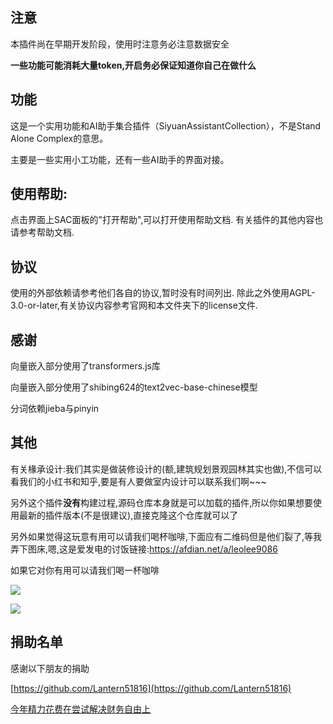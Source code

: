 ## 注意

本插件尚在早期开发阶段，使用时注意务必注意数据安全

**一些功能可能消耗大量token,开启务必保证知道你自己在做什么**

## 功能

这是一个实用功能和AI助手集合插件（SiyuanAssistantCollection），不是Stand Alone Complex的意思。

主要是一些实用小工功能，还有一些AI助手的界面对接。

## 使用帮助:

点击界面上SAC面板的"打开帮助",可以打开使用帮助文档.
有关插件的其他内容也请参考帮助文档.

## 协议

使用的外部依赖请参考他们各自的协议,暂时没有时间列出.
除此之外使用AGPL-3.0-or-later,有关协议内容参考官网和本文件夹下的license文件.


## 感谢

向量嵌入部分使用了transformers.js库

向量嵌入部分使用了shibing624的text2vec-base-chinese模型

分词依赖jieba与pinyin

## 其他

有关椽承设计:我们其实是做装修设计的(额,建筑规划景观园林其实也做),不信可以看我们的小红书和知乎,要是有人要做室内设计可以联系我们啊~~~

另外这个插件**没有**构建过程,源码仓库本身就是可以加载的插件,所以你如果想要使用最新的插件版本(不是很建议),直接克隆这个仓库就可以了

另外如果觉得这玩意有用可以请我们喝杯咖啡,下面应有二维码但是他们裂了,等我弄下图床,嗯,这是爱发电的讨饭链接:https://afdian.net/a/leolee9086


如果它对你有用可以请我们喝一杯咖啡

![](https://ccds-1300128285.cos.ap-guangzhou.myqcloud.com/%E5%BE%AE%E4%BF%A1%E6%94%B6%E6%AC%BE%E7%A0%811.jpg)

![](https://ccds-1300128285.cos.ap-guangzhou.myqcloud.com/%E6%94%AF%E4%BB%98%E5%AE%9D%E6%94%B6%E6%AC%BE%E7%A0%811.jpg)

## 捐助名单

感谢以下朋友的捐助

[https://github.com/Lantern51816](https://github.com/Lantern51816)

[今年精力花费在尝试解决财务自由上](https://2596981615@qq.com)
